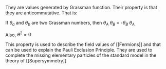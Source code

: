 They are values generated by Grassman function.
Their property is that they are anticommutative. That is:

If $\theta_a$ and $\theta_b$ are two Grassman numbers,
then $\theta_A$ $\theta_B$ = -$\theta_B$ $\theta_A$

Also, $\theta^2=0$   

This property is used to describe the field values of [[Fermions]] and that can be used to explain the Pauli Exclusion Principle.
They are used to complete the missing elementary particles of the standard model in the theory of [[Supersymmetry]]